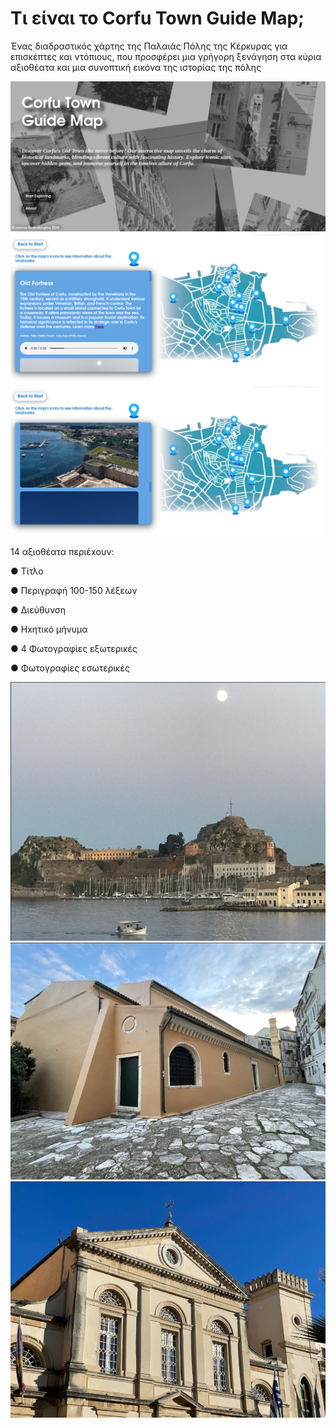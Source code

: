 # Τι είναι το Corfu Town Guide Map;

Ένας διαδραστικός χάρτης της Παλαιάς
Πόλης της Κέρκυρας για επισκέπτες και
ντόπιους, που προσφέρει μια γρήγορη
ξενάγηση στα κύρια αξιοθέατα και μια
συνοπτική εικόνα της ιστορίας της πόλης

![Screenshot 1](readme_pics/pic1.png)
![Screenshot 2](readme_pics/pic2.png)
![Screenshot 3](readme_pics/pic3.png)

14 αξιοθέατα
περιέxουν:

● Τίτλο

● Περιγραφή 100-150 λέξεων

● Διεύθυνση

● Ηxητικό μήνυμα

● 4 Φωτογραφίες εξωτερικές

● Φωτογραφίες εσωτερικές

![Screenshot 4](readme_pics/pic4.png)
![Screenshot 5](readme_pics/pic5.png)
![Screenshot 6](readme_pics/pic6.png)
